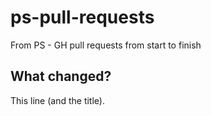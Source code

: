 # ps-pull-requests
From PS - GH pull requests from start to finish

## What changed?

This line (and the title).